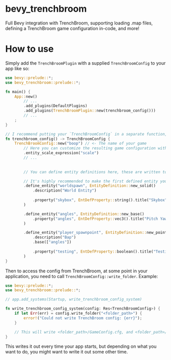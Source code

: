 # bevy_trenchbroom

Full Bevy integration with TrenchBroom, supporting loading .map files, defining a TrenchBroom game configuration in-code, and more!

# How to use
Simply add the `TrenchBroomPlugin` with a supplied `TrenchBroomConfig` to your app like so:

```rust
use bevy::prelude::*;
use bevy_trenchbroom::prelude::*;

fn main() {
	App::new()
		// ...
		.add_plugins(DefaultPlugins)
		.add_plugins(TrenchBroomPlugin::new(trenchbroom_config()))
		// ...
	;
}

// I recommend putting your `TrenchBroomConfig` in a separate function, most likely in its own module.
fn trenchbroom_config() -> TrenchBroomConfig {
	TrenchBroomConfig::new("boop") // <- The name of your game
		// Here you can customize the resulting game configuration with a builder-like syntax
		.entity_scale_expression("scale")
		// ...
		
		
		// You can define entity definitions here, these are written to your game's FGD file

		// It's highly recommended to make the first defined entity your `worldspawn`
		.define_entity("worldspawn", EntityDefinition::new_solid()
			.description("World Entity")
			
			.property("skybox", EntDefProperty::string().title("Skybox").description("Path to Skybox"))
		)

		.define_entity("angles", EntityDefinition::new_base()
			.property("angles", EntDefProperty::vec3().title("Pitch Yaw Roll (Y Z X)").default_value(Vec3::ZERO))
		)

		.define_entity("player_spawnpoint", EntityDefinition::new_point()
			.description("Bap")
			.base(["angles"])
			
			.property("testing", EntDefProperty::boolean().title("Testing Boolean").default_value(true).description("Awesome description"))
		)
}
```

Then to access the config from TrenchBroom, at some point in your application, you need to call `TrenchBroomConfig::write_folder`. Example:

```rust
use bevy::prelude::*;
use bevy_trenchbroom::prelude::*;

// app.add_systems(Startup, write_trenchbroom_config_system)

fn write_trenchbroom_config_system(config: Res<TrenchBroomConfig>) {
	if let Err(err) = config.write_folder("<folder_path>") {
		error!("Could not write TrenchBroom config: {err}");
	}

	// This will write <folder_path>/GameConfig.cfg, and <folder_path>/boop.fgd
}
```

This writes it out every time your app starts, but depending on what you want to do, you might want to write it out some other time.